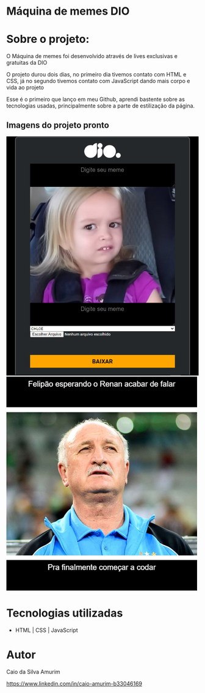# Máquina de memes DIO

# Sobre o projeto:

O Máquina de memes foi desenvolvido através de lives exclusivas e gratuitas da DIO

O projeto durou dois dias, no primeiro dia tivemos contato com HTML e CSS, já no segundo tivemos contato com JavaScript dando mais corpo e vida ao projeto

Esse é o primeiro que lanço em meu Github, aprendi bastente sobre as tecnologias usadas, principalmente sobre a parte de estilização da página.

## Imagens do projeto pronto

![Mobile 1](https://github.com/AmurimDevs/maquinas-de-memesDIO/blob/main/assents/cap01.png) ![Mobile 2](https://github.com/AmurimDevs/maquinas-de-memesDIO/blob/main/assents/my-meme.png)

# Tecnologias utilizadas

- HTML | CSS | JavaScript

# Autor

Caio da Silva Amurim

https://www.linkedin.com/in/caio-amurim-b33046169


